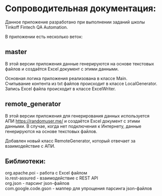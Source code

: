 Сопроводительная документация:
==============================

Данное приложение разработано при выполнении заданий школы Tinkoff Fintech QA Automation.

В приложении есть несколько веток:

master
------
В этой версии приложения данные генерируются на основе текстовых файлов и создаётся Excel документ с этими данными.

Основная логика приложения реализована в классе Main.\
Считывание контента из txt файлов происходит в классе LocalGenerator.\
Запись Excel файла происходит в классе ExcelWriter.

remote_generator
----------------
В этой версии приложения для генерирования данных используется АПИ https://randomuser.me/ и
создаётся Excel документ с этими данными. В случае, когда нет подключения к Интернету,
данные генерируются на основе текстовых файлов.

Добавлен новый класс RemoteGenerator, который отвечает за взаимодействие с АПИ.


Библиотеки:
-----------
org.apache.poi - работа с Excel файлом\
io.rest-assured - взаимодействие с REST API\
org.json - парсинг json-файлов\
com.google.code.gson - маппер для упрощения парсинга json-файлов


